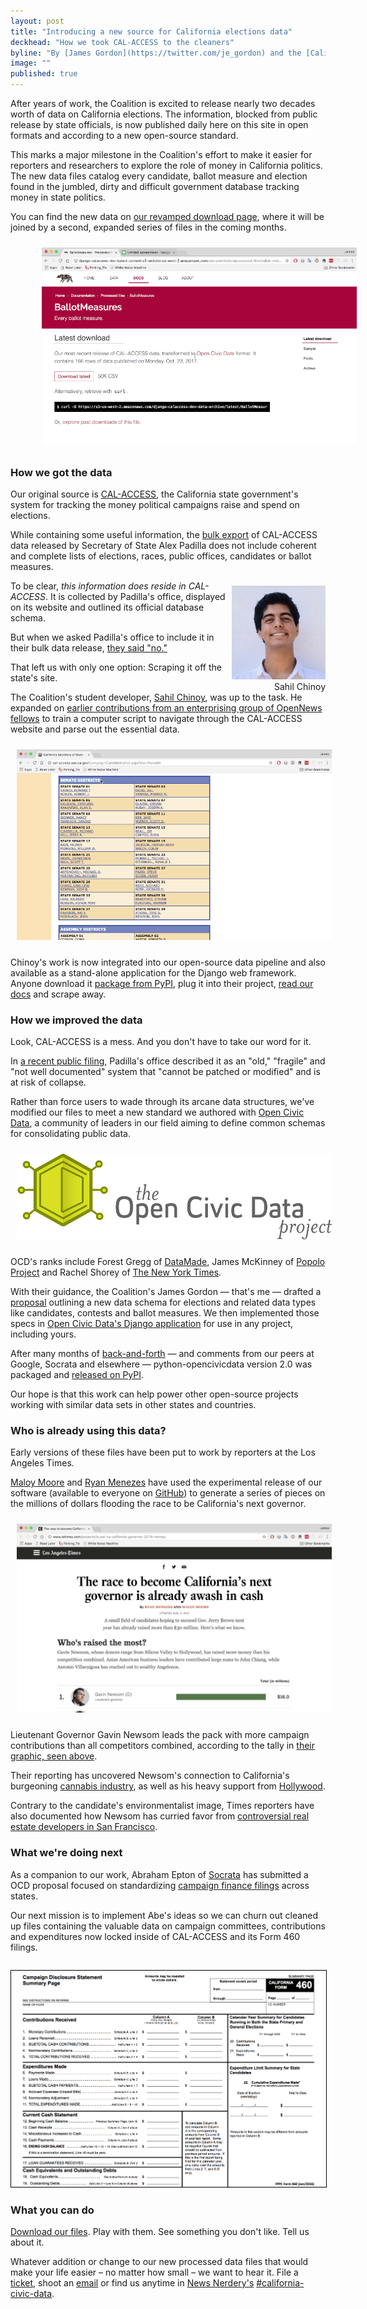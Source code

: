 ```yaml
---
layout: post
title: "Introducing a new source for California elections data"
deckhead: "How we took CAL-ACCESS to the cleaners"
byline: "By [James Gordon](https://twitter.com/je_gordon) and the [California Civic Data Coalition](/about/)"
image: ""
published: true
---
```


After years of work, the Coalition is excited to release nearly two decades worth of data on California elections. The information, blocked from public release by state officials, is now published daily here on this site in open formats and according to a new open-source standard.

This marks a major milestone in the Coalition's effort to make it easier for reporters and researchers to explore the role of money in California politics. The new data files catalog every candidate, ballot measure and election found in the jumbled, dirty and difficult government database tracking money in state politics.

You can find the new data on [our revamped download page](https://calaccess.californiacivicdata.org/downloads/latest/), where it will be joined by a second, expanded series of files in the coming months.

<figure style="width: 100%;">
    <a href="https://calaccess.californiacivicdata.org/downloads/latest/">
        <img src="/img/ballot-measure-downloads.gif" style="padding: 10px" title="The new downloads page" alt="The new downloads page">
    </a>
</figure>


### How we got the data

Our original source is [CAL-ACCESS](http://cal-access.sos.ca.gov), the California state government's system for tracking the money political campaigns raise and spend on elections.

While containing some useful information, the [bulk export](http://www.sos.ca.gov/campaign-lobbying/cal-access-resources/raw-data-campaign-finance-and-lobbying-activity/) of CAL-ACCESS data released by Secretary of State Alex Padilla does not include coherent and complete lists of elections, races, public offices, candidates or ballot measures.

<figure style="margin: 8px 0 0 10px; float:right;">
    <img alt="Sahil Chinoy" title="Sahil Chinoy" src="/img/sahil-chinoy.jpg" height="150">
    <figcaption style="text-align:right;">Sahil Chinoy</figcaption>
</figure>

To be clear, *this information does reside in CAL-ACCESS*. It is collected by Padilla's office, displayed on its website and outlined its official database schema.

But when we asked Padilla's office to include it in their bulk data release, [they said "no."](https://github.com/california-civic-data-coalition/django-calaccess-raw-data/issues/62#issuecomment-58655390)

That left us with only one option: Scraping it off the state's site.

The Coalition's student developer, [Sahil Chinoy](http://sahilchinoy.com/), was up to the task. He expanded on [earlier contributions from an enterprising group of OpenNews fellows](https://www.californiacivicdata.org/2015/02/17/opennews-scrapers/) to train a computer script to navigate through the CAL-ACCESS website and parse out the essential data.

<img src="/img/web-inspector.gif" style="padding: 10px">

Chinoy's work is now integrated into our open-source data pipeline and also available as a stand-alone application for the Django web framework. Anyone download it [package from PyPI](https://pypi.python.org/pypi/django-calaccess-scraped-data), plug it into their project, [read our docs](http://django-calaccess.californiacivicdata.org/en/latest/apps/calaccess_scraped.html) and scrape away.


### How we improved the data

Look, CAL-ACCESS is a mess. And you don't have to take our word for it.

In [a recent public filing](https://twitter.com/palewire/status/922861435461410816), Padilla's office described it as an "old," "fragile" and "not well documented" system that "cannot be patched or modified" and is at risk of collapse.

Rather than force users to wade through its arcane data structures, we've modified our files to meet a new standard we authored with [Open Civic Data](https://opencivicdata.readthedocs.io), a community of leaders in our field aiming to define common schemas for consolidating public data.

<img src="/img/opencivicdata-logo_default_1000.png" style="padding: 10px">

OCD's ranks include Forest Gregg of [DataMade](https://datamade.us), James McKinney of [Popolo Project](http://www.popoloproject.com) and Rachel Shorey of [The New York Times](https://www.nytimes.com).

With their guidance, the Coalition's James Gordon &mdash; that's me &mdash; drafted a [proposal](https://opencivicdata.readthedocs.io/en/latest/proposals/drafts/elections.html) outlining a new data schema for elections and related data types like candidates, contests and ballot measures. We then implemented those specs in [Open Civic Data's Django application](https://github.com/opencivicdata/python-opencivicdata) for use in any project, including yours.

After many months of [back-and-forth](https://github.com/opencivicdata/docs.opencivicdata.org/pull/64) &mdash; and comments from our peers at Google, Socrata and elsewhere &mdash; python-opencivicdata version 2.0 was packaged and [released on PyPI](https://pypi.python.org/pypi/opencivicdata).

Our hope is that this work can help power other open-source projects working with similar data sets in other states and countries.


### Who is already using this data?

Early versions of these files have been put to work by reporters at the Los Angeles Times.

[Maloy Moore](http://www.latimes.com/la-bio-maloy-moore-staff.html) and [Ryan Menezes](http://www.latimes.com/la-bio-ryan-menezes-staff.html) have used the experimental release of our software (available to everyone on [GitHub](http://django-calaccess.californiacivicdata.org/en/latest/)) to generate a series of pieces on the millions of dollars flooding the race to be California's next governor.

<img src="/img/governor-2018-graphic.gif" style="padding: 10px">

Lieutenant Governor Gavin Newsom leads the pack with more campaign contributions than all competitors combined, according to the tally in [their graphic, seen above](http://www.latimes.com/projects/la-pol-ca-california-governor-2018-money/).

Their reporting has uncovered Newsom's connection to California's burgeoning [cannabis industry](http://www.latimes.com/politics/la-pol-ca-newsom-cannabis-20170727-story.html), as well as his heavy support from [Hollywood](http://www.latimes.com/politics/la-pol-ca-hollywood-money-governors-race-20170804-story.html).

Contrary to the candidate's environmentalist image, Times reporters have also documented how Newsom has curried favor from [controversial real estate developers in San Francisco](http://www.latimes.com/politics/la-pol-ca-newsom-waterfront-governor-20170519-story.html).

### What we're doing next

As a companion to our work, Abraham Epton of [Socrata](https://socrata.com) has submitted a OCD proposal focused on standardizing [campaign finance filings](https://opencivicdata.readthedocs.io/en/latest/proposals/drafts/campaign_finance_filings.html) across states.

Our next mission is to implement Abe's ideas so we can churn out cleaned up files containing the valuable data on campaign committees, contributions and expenditures now locked inside of CAL-ACCESS and its Form 460 filings.

<figure style="margin: 28px 0 8px 0;">
    <a href="https://calaccess.californiacivicdata.org/documentation/calaccess-forms/f460/">
        <img src="/img/form-460-summary.png" style="border: 1px solid black;">
    </a>
</figure>

### What you can do

[Download our files](https://calaccess.californiacivicdata.org/downloads/latest/). Play with them. See something you don't like. Tell us about it.

Whatever addition or change to our new processed data files that would make your life easier – no matter how small – we want to hear it. File a [ticket](https://github.com/california-civic-data-coalition/django-calaccess-processed-data/issues), shoot an [email](mailto:cacivicdata@gmail.com) or find us anytime in
[News Nerdery's](http://newsnerdery.org/) [#california-civic-data](https://newsnerdery.slack.com/messages/california-civic-data/).
